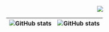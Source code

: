 <!-- This is lix19937 github profile !  not native markdown              -->  
<!-- Image Processing, OCR, NVIDIA HPC, NN Deploy                        -->  

<!-- Hex code # (eg. RRGGBB, F724A9, default: 36BCF7)  RGB order ref https://github.com/DenverCoder1/readme-typing-svg?utm_source=ld246.com -->  

<p align="center">
  <!-- Typing SVG by DenverCoder1 - https://github.com/DenverCoder1/readme-typing-svg -->
  <a href="https://github.com/lix19937">
    <img src="https://readme-typing-svg.demolab.com/?lines=I%20am%20lix19937(hblijinwen@126.com),%20pay%20tribute%20to%20mt19937;OCR,%20and%20NN%20deploy%20engineer;Keep%20learning%20new%20things,%20writing%20clean%20code!;https://lix19937.github.io/guide/&font=Fira%20Code&center=true&width=780&height=50&color=307fff&vCenter=true&pause=1200&size=25" /></a>
</p>

|![GitHub stats](https://github-readme-stats.vercel.app/api?username=lix19937&show_icons=true&count_private=true&hide_border=true) |![GitHub stats](https://github-readme-stats.vercel.app/api/top-langs/?username=lix19937&layout=compact&hide_border=true)|   
|---|---|   


<!--
[![Top Langs](https://github-readme-stats.vercel.app/api/top-langs/?username=lix19937)](https://github.com/anuraghazra/github-readme-stats)   
![activity-graph](https://github-readme-activity-graph.cyclic.app/graph?username=lix19937)    
![Visitor Count](https://profile-counter.glitch.me/lix19937/count.svg)   
-->  

<!-- http://www.30daydo.com/article/44566 -->
<!-- kepp humility -->
<!-- 20200808  by lix19937 @shanghai  & 19880804 & 19900210 & 19880719  -->   

<!-- ref https://blog.csdn.net/Ricardo1998/article/details/129232362 -->   
<!--     https://developer.aliyun.com/article/1051415 -->    
<!-- thanks https://raw.hellogithub.com/hosts -->    

<!-- if you see here, you are the best! -->   
<!-- 我首先需要了解它都能做什么，而不是具体细节是怎么做的。待到用时，就可以来查找。 <br> I first need to understand what it can do, rather than the specific details of how it is done.When needed, you can search for it. -->    

